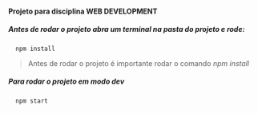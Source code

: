 #### Projeto para disciplina WEB DEVELOPMENT


##### Antes de rodar o projeto abra um terminal na pasta do projeto e rode:
```
  npm install
```

>Antes de rodar o projeto é importante rodar o comando *npm install*


##### Para rodar o projeto em modo dev
```
  npm start
```
